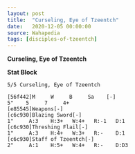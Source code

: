 ```yaml
---
layout: post
title:  "Curseling, Eye of Tzeentch"
date:   2020-12-05 00:00:00
source: Wahapedia
tags: [disciples-of-tzeentch]
---
```


**Curseling, Eye of Tzeentch**

**Stat Block**
```
5/5 Curseling, Eye of Tzeentch
```

```
[56f442]M     W     B     Sa    [-]
5"    5     7     4+    
[e85545]Weapons[-]
[c6c930]Blazing Sword[-]
1"     A:3    H:3+   W:4+   R:-1   D:1   
[c6c930]Threshing Flail[-]
1"     A:3    H:4+   W:3+   R:-    D:1   
[c6c930]Staff of Tzeentch[-]
2"     A:1    H:5+   W:4+   R:-    D:D3  
```
    